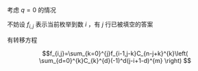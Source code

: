 
考虑 $q=0$ 的情况

不妨设 $f_{i,j}$ 表示当前枚举到数 $i$ ，有 $j$ 行已被填空的答案

有转移方程

$$f_{i,j}=\sum_{k=0}^{j}f_{i-1,j-k}C_{n-j+k}^{k}\left( \sum_{d=0}^{k}C_{k}^{d}(-1)^d(j-i+1-d)^{m}   \right) $$

